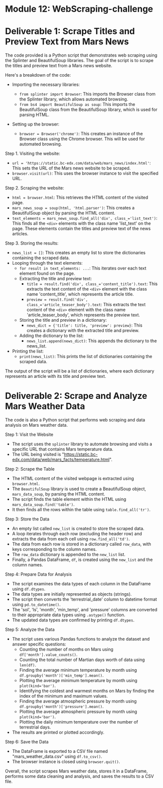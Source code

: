 # Module 12: WebScraping-challenge

# Deliverable 1: Scrape Titles and Preview Text from Mars News

The code provided is a Python script that demonstrates web scraping using the Splinter and BeautifulSoup libraries. The goal of the script is to scrape the titles and preview text from a Mars news website.

Here's a breakdown of the code:
- Importing the necessary libraries:
   - `from splinter import Browser`: This imports the Browser class from the Splinter library, which allows automated browsing.
   - `from bs4 import BeautifulSoup as soup`: This imports the BeautifulSoup class from the BeautifulSoup library, which is used for parsing HTML.

- Setting up the browser:
   - `browser = Browser('chrome')`: This creates an instance of the Browser class using the Chrome browser. This will be used for automated browsing.

Step 1. Visiting the website:
   - `url = 'https://static.bc-edx.com/data/web/mars_news/index.html'`: This sets the URL of the Mars news website to be scraped.
   - `browser.visit(url)`: This uses the browser instance to visit the specified URL.

Step 2. Scraping the website:
   - `html = browser.html`: This retrieves the HTML content of the visited page.
   - `mars_news_soup = soup(html, 'html.parser')`: This creates a BeautifulSoup object by parsing the HTML content.
   - `text_elements = mars_news_soup.find_all('div', class_='list_text')`: This finds all the `<div>` elements with the class name 'list_text' on the page. These elements contain the titles and preview text of the news articles.

Step 3. Storing the results:
   - `news_list = []`: This creates an empty list to store the dictionaries containing the scraped data.
   - Looping through the text elements:
     - `for result in text_elements: ...`: This iterates over each text element found on the page.
     - Extracting the title and preview text:
       - `title = result.find('div', class_='content_title').text`: This extracts the text content of the `<div>` element with the class name 'content_title', which represents the article title.
       - `preview = result.find('div', class_='article_teaser_body').text`: This extracts the text content of the `<div>` element with the class name 'article_teaser_body', which represents the preview text.
     - Storing the title and preview in a dictionary:
       - `news_dict = {'title': title, 'preview': preview}`: This creates a dictionary with the extracted title and preview.
     - Adding the dictionary to the list:
       - `news_list.append(news_dict)`: This appends the dictionary to the news_list.
   - Printing the list:
     - `print(news_list)`: This prints the list of dictionaries containing the scraped data.

The output of the script will be a list of dictionaries, where each dictionary represents an article with its title and preview text.

# Deliverable 2: Scrape and Analyze Mars Weather Data
The code is also a Python script that performs web scraping and data analysis on Mars weather data. 

Step 1: Visit the Website
- The script uses the `splinter` library to automate browsing and visits a specific URL that contains Mars temperature data.
- The URL being visited is "https://static.bc-edx.com/data/web/mars_facts/temperature.html".

Step 2: Scrape the Table
- The HTML content of the visited webpage is extracted using `browser.html`.
- The `BeautifulSoup` library is used to create a BeautifulSoup object, `mars_data_soup`, by parsing the HTML content.
- The script finds the table element within the HTML using `mars_data_soup.find('table')`.
- It then finds all the rows within the table using `table.find_all('tr')`.

Step 3: Store the Data
- An empty list called `new_list` is created to store the scraped data.
- A loop iterates through each row (excluding the header row) and extracts the data from each cell using `row.find_all('td')`.
- The data from each row is stored in a dictionary called `row_data`, with keys corresponding to the column names.
- The `row_data` dictionary is appended to the `new_list` list.
- Finally, a Pandas DataFrame, `df`, is created using the `new_list` and the column names.

Step 4: Prepare Data for Analysis
- The script examines the data types of each column in the DataFrame using `df.dtypes`.
- The data types are initially represented as objects (strings).
- The script then converts the 'terrestrial_date' column to datetime format using `pd.to_datetime()`.
- The 'sol', 'ls', 'month', 'min_temp', and 'pressure' columns are converted to their appropriate data types using `.astype()` function.
- The updated data types are confirmed by printing `df.dtypes`.

Step 5: Analyze the Data
- The script uses various Pandas functions to analyze the dataset and answer specific questions:
  - Counting the number of months on Mars using `df['month'].value_counts()`.
  - Counting the total number of Martian days worth of data using `len(df)`.
  - Finding the average minimum temperature by month using `df.groupby('month')['min_temp'].mean()`.
  - Plotting the average minimum temperature by month using `plot(kind='bar')`.
  - Identifying the coldest and warmest months on Mars by finding the index of the minimum and maximum values.
  - Finding the average atmospheric pressure by month using `df.groupby('month')['pressure'].mean()`.
  - Plotting the average atmospheric pressure by month using `plot(kind='bar')`.
  - Plotting the daily minimum temperature over the number of terrestrial days.
- The results are printed or plotted accordingly.

Step 6: Save the Data
- The DataFrame is exported to a CSV file named "mars_weather_data.csv" using `df.to_csv()`.
- The browser instance is closed using `browser.quit()`.

Overall, the script scrapes Mars weather data, stores it in a DataFrame, performs some data cleaning and analysis, and saves the results to a CSV file.
